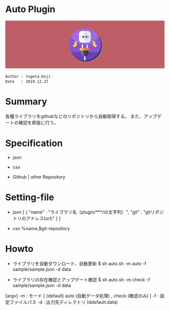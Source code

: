 Auto Plugin
==

![title-banner](docs/banner.png)

```
Author : Yugeta.Koji
Date   : 2019.12.27
```

# Summary
各種ライブラリをgithubなどのリポジトリから自動取得する。
また、アップデートの確認を即座に行う。


# Specification
- json

- csv

- Github | other Repository


# Setting-file

- json
[
  {
    "name" : "ライブラリ名（plugin/***/の文字列）",
    "git"  : "gitリポジトリのアドレス(url)"
  }
]

- csv
%name,$git-repository



# Howto
- ライブラリを自動ダウンロード、自動更新
$ sh auto.sh -m auto -f sample/sample.json -d data

- ライブラリの存在確認とアップデート確認
$ sh auto.sh -m check -f sample/sample.json -d data


[argv]
-m : モード [ (default) auto (自動データ処理) , check (確認のみ) ]
-f : 設定ファイルパス
-d : 出力先ディレクトリ (ddefault:data)



